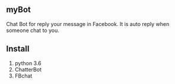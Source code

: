 ## myBot
Chat Bot for reply your message in Facebook. It is auto reply when someone chat to you.

## Install
 1. python 3.6
 2. ChatterBot
 3. FBchat

